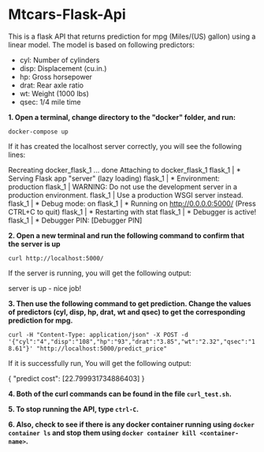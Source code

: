 # Mtcars-Flask-Api

This is a flask API that returns prediction for mpg (Miles/(US) gallon) using a linear model. The model is based on following predictors:

- cyl: Number of cylinders
- disp: Displacement (cu.in.)
- hp: Gross horsepower
- drat: Rear axle ratio
- wt: Weight (1000 lbs)
- qsec: 1/4 mile time

**1. Open a terminal, change directory to the "docker" folder, and run:**

`docker-compose up`

If it has created the localhost server correctly, you will see the following lines:

Recreating docker_flask_1 ... done
Attaching to docker_flask_1
flask_1  |  * Serving Flask app "server" (lazy loading)
flask_1  |  * Environment: production
flask_1  |    WARNING: Do not use the development server in a production environment.
flask_1  |    Use a production WSGI server instead.
flask_1  |  * Debug mode: on
flask_1  |  * Running on http://0.0.0.0:5000/ (Press CTRL+C to quit)
flask_1  |  * Restarting with stat
flask_1  |  * Debugger is active!
flask_1  |  * Debugger PIN: [Debugger PIN]

**2. Open a new terminal and run the following command to confirm that the server is up**

`curl http://localhost:5000/`

If the server is running, you will get the following output: 

server is up - nice job!  

**3. Then use the following command to get prediction. Change the values of predictors (cyl, disp, hp, drat, wt and qsec) to get the corresponding prediction for mpg.** 

`curl -H "Content-Type: application/json" -X POST -d '{"cyl":"4","disp":"108","hp":"93","drat":"3.85","wt":"2.32","qsec":"18.61"}' "http://localhost:5000/predict_price"`

If it is successfully run, You will get the following output: 

{
"predict cost": [22.799931734886403]
}

**4. Both of the curl commands can be found in the file `curl_test.sh`.** 

**5. To stop running the API, type `ctrl-C`.** 

**6. Also, check to see if there is any docker container running using  `docker container ls` and stop them using  `docker container kill <container-name>`.** 
